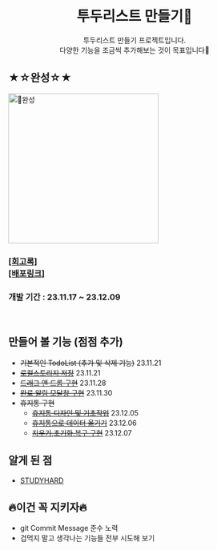 <div align="center">
<h1>투두리스트 만들기📖</h1>
투두리스트 만들기 프로젝트입니다.<br> 다양한 기능을 조금씩 추가해보는 것이 목표입니다🫡 
</div>

## ★☆완성☆★

<img width="300" alt="완성" src="https://github.com/tteokbokki-master/ToDoListProject/assets/129606040/cb6a64dc-31e7-46aa-8324-7a2b026a3805">
<h3>

[[회고록]](https://studysmart.tistory.com/114)<br>
[[배포링크]](https://best-todolist-ever.netlify.app)

</h3>
<h3>개발 기간 : 23.11.17 ~ 23.12.09</h3> <br>



## 만들어 볼 기능 (점점 추가)
- <s>기본적인 TodoList (추가 및 삭제 기능)</s> 23.11.21 
- <s>[로컬스토리지 저장](https://studysmart.tistory.com/93)</s> 23.11.21
- <s>[드래그 앤 드롭 구현](https://studysmart.tistory.com/98)</s> 23.11.28
- <s>[완료 알림 모달창 구현](https://studysmart.tistory.com/100)</s> 23.11.30
- <s>휴지통 구현</s>
  - <s>[휴지통 디자인 및 기초작업](https://studysmart.tistory.com/107)</s> 23.12.05
  - <s>[휴지통으로 데이터 옮기기](https://studysmart.tistory.com/109)</s> 23.12.06
  - <s>[지우기,초기화,복구 구현](https://studysmart.tistory.com/110)</s> 23.12.07



## 알게 된 점
- [STUDYHARD](/STUDYHARD.md)


## 🔥이건 꼭 지키자🔥
- git Commit Message 준수 노력
- 겁먹지 말고 생각나는 기능들 전부 시도해 보기
